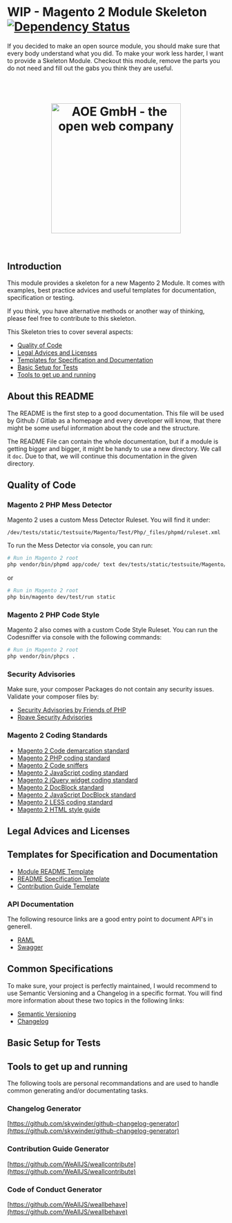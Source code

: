 # WIP - Magento 2 Module Skeleton [![Dependency Status](https://www.versioneye.com/user/projects/59214d51da94de0056ebdda2/badge.svg?style=flat-square)](https://www.versioneye.com/user/projects/59214d51da94de0056ebdda2)

If you decided to make an open source module, you should make sure that every body understand what you did. To make your work less harder, 
I want to provide a Skeleton Module. Checkout this module, remove the parts you do not need and fill out the gabs you think they are useful.

<h1 align="center">
	<br>
	<a href="https://www.aoe.com/en/home.html" title="AOE GmbH Logo - the open web company"><img src="https://www.aoe.com/typo3conf/ext/aoe7lts_base/Resources/Public/Images/styling/AOE-Logo.svg" width="300" title="AOE GmbH - the open web company"/></a>
	<br>
	<br>
</h1>

## Introduction

This module provides a skeleton for a new Magento 2 Module. It comes with examples, best practice advices and useful 
templates for documentation, specification or testing. 

If you think, you have alternative methods or another way of thinking, please feel free to contribute to this skeleton.

This Skeleton tries to cover several aspects:

* [Quality of Code](#quality-of-code)
* [Legal Advices and Licenses](#legal-advices-and-licenses)
* [Templates for Specification and Documentation](#templates-for-specification-and-documentation)
* [Basic Setup for Tests](#basic-setup-for-tests)
* [Tools to get up and running](#tools-to-get-up-and-running)

## About this README

The README is the first step to a good documentation. This file will be used by Github / Gitlab as a homepage and every
developer will know, that there might be some useful information about the code and the structure.

The README File can contain the whole documentation, but if a module is getting bigger and bigger, it might be handy to 
use a new directory. We call it ```doc```. Due to that, we will continue this documentation in the given directory.

## Quality of Code

### Magento 2 PHP Mess Detector

Magento 2 uses a custom Mess Detector Ruleset. You will find it under:

```
/dev/tests/static/testsuite/Magento/Test/Php/_files/phpmd/ruleset.xml
```

To run the Mess Detector via console, you can run: 

``` bash
# Run in Magento 2 root
php vendor/bin/phpmd app/code/ text dev/tests/static/testsuite/Magento/Test/Php/_files/phpmd/ruleset.xml
```

or 

``` bash
# Run in Magento 2 root
php bin/magento dev/test/run static
```

### Magento 2 PHP Code Style

Magento 2 also comes with a custom Code Style Ruleset. You can run the Codesniffer via console with the following commands:

``` bash
# Run in Magento 2 root
php vendor/bin/phpcs .
```

### Security Advisories

Make sure, your composer Packages do not contain any security issues. Validate your composer files by:

- [Security Advisories by Friends of PHP](https://github.com/FriendsOfPHP/security-advisories)
- [Roave Security Advisories](https://github.com/Roave/SecurityAdvisories)

### Magento 2 Coding Standards

* [Magento 2 Code demarcation standard](http://devdocs.magento.com/guides/v2.0/coding-standards/code-standard-demarcation.html)
* [Magento 2 PHP coding standard](http://devdocs.magento.com/guides/v2.0/coding-standards/code-standard-php.html)
* [Magento 2 Code sniffers](http://devdocs.magento.com/guides/v2.0/coding-standards/code-standard-sniffers.html)
* [Magento 2 JavaScript coding standard](http://devdocs.magento.com/guides/v2.0/coding-standards/code-standard-javascript.html)
* [Magento 2 jQuery widget coding standard](http://devdocs.magento.com/guides/v2.0/coding-standards/code-standard-jquery-widgets.html)
* [Magento 2 DocBlock standard](http://devdocs.magento.com/guides/v2.0/coding-standards/docblock-standard-general.html)
* [Magento 2 JavaScript DocBlock standard](http://devdocs.magento.com/guides/v2.0/coding-standards/docblock-standard-javascript.html)
* [Magento 2 LESS coding standard](http://devdocs.magento.com/guides/v2.0/coding-standards/code-standard-less.html)
* [Magento 2 HTML style guide](http://devdocs.magento.com/guides/v2.0/coding-standards/code-standard-html.html)

## Legal Advices and Licenses

## Templates for Specification and Documentation

* [Module README Template](https://github.com/AOEpeople/Magento-2-Module-Skeleton/blob/master/src/doc/README.template.md)
* [README Specification Template](https://github.com/AOEpeople/Magento-2-Module-Skeleton/blob/master/src/doc/README_SPECIFICATION.md)
* [Contribution Guide Template](https://github.com/AOEpeople/Magento-2-Module-Skeleton/blob/master/src/doc/CONTRIBUTITION.template.md)

### API Documentation 

The following resource links are a good entry point to document API's in generell. 

* [RAML](http://raml.org/)
* [Swagger](http://swagger.io/)

## Common Specifications

To make sure, your project is perfectly maintained, I would recommend to use Semantic Versioning and a Changelog in a specific format. You will find more information about these two topics in the following links:

* [Semantic Versioning](http://semver.org/)
* [Changelog](http://keepachangelog.com/en/0.3.0/)

## Basic Setup for Tests



## Tools to get up and running

The following tools are personal recommandations and are used to handle common generating and/or documentating tasks.

### Changelog Generator

[https://github.com/skywinder/github-changelog-generator](https://github.com/skywinder/github-changelog-generator)

### Contribution Guide Generator

[https://github.com/WeAllJS/weallcontribute](https://github.com/WeAllJS/weallcontribute)

### Code of Conduct Generator

[https://github.com/WeAllJS/weallbehave](https://github.com/WeAllJS/weallbehave)
